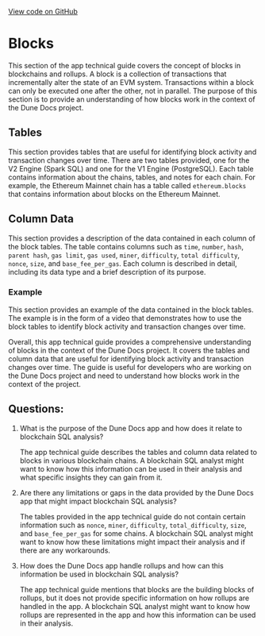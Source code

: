 [View code on GitHub](https://dune.com/docs/data-tables/raw/blocks.md)

# Blocks

This section of the app technical guide covers the concept of blocks in blockchains and rollups. A block is a collection of transactions that incrementally alter the state of an EVM system. Transactions within a block can only be executed one after the other, not in parallel. The purpose of this section is to provide an understanding of how blocks work in the context of the Dune Docs project.

## Tables

This section provides tables that are useful for identifying block activity and transaction changes over time. There are two tables provided, one for the V2 Engine (Spark SQL) and one for the V1 Engine (PostgreSQL). Each table contains information about the chains, tables, and notes for each chain. For example, the Ethereum Mainnet chain has a table called `ethereum.blocks` that contains information about blocks on the Ethereum Mainnet.

## Column Data

This section provides a description of the data contained in each column of the block tables. The table contains columns such as `time`, `number`, `hash`, `parent hash`, `gas limit`, `gas used`, `miner`, `difficulty`, `total difficulty`, `nonce`, `size`, and `base_fee_per_gas`. Each column is described in detail, including its data type and a brief description of its purpose.

### Example

This section provides an example of the data contained in the block tables. The example is in the form of a video that demonstrates how to use the block tables to identify block activity and transaction changes over time.

Overall, this app technical guide provides a comprehensive understanding of blocks in the context of the Dune Docs project. It covers the tables and column data that are useful for identifying block activity and transaction changes over time. The guide is useful for developers who are working on the Dune Docs project and need to understand how blocks work in the context of the project.
## Questions: 
 1. What is the purpose of the Dune Docs app and how does it relate to blockchain SQL analysis?
    
    The app technical guide describes the tables and column data related to blocks in various blockchain chains. A blockchain SQL analyst might want to know how this information can be used in their analysis and what specific insights they can gain from it.

2. Are there any limitations or gaps in the data provided by the Dune Docs app that might impact blockchain SQL analysis?

    The tables provided in the app technical guide do not contain certain information such as `nonce`, `miner`, `difficulty`, `total_difficulty`, `size`, and `base_fee_per_gas` for some chains. A blockchain SQL analyst might want to know how these limitations might impact their analysis and if there are any workarounds.

3. How does the Dune Docs app handle rollups and how can this information be used in blockchain SQL analysis?

    The app technical guide mentions that blocks are the building blocks of rollups, but it does not provide specific information on how rollups are handled in the app. A blockchain SQL analyst might want to know how rollups are represented in the app and how this information can be used in their analysis.
